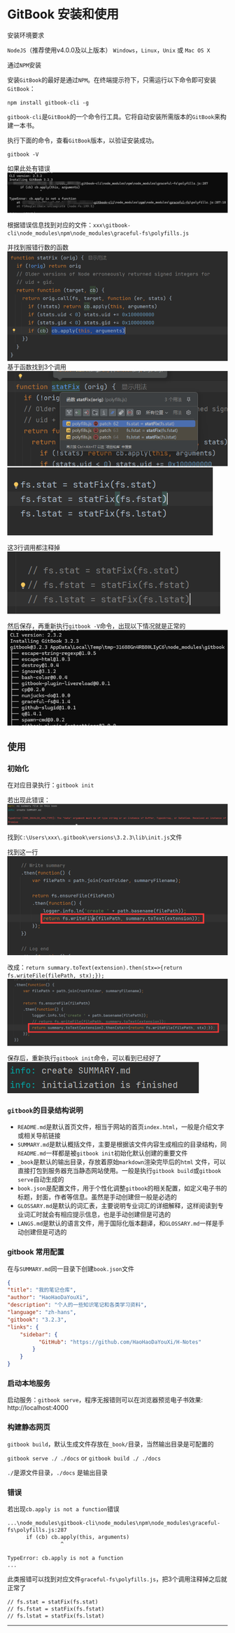 # GitBook 安装和使用

安装环境要求

`NodeJS`（推荐使用v4.0.0及以上版本）
`Windows`，`Linux`，`Unix` 或 `Mac OS X`

通过`NPM`安装

安装`GitBook`的最好是通过`NPM`。在终端提示符下，只需运行以下命令即可安装`GitBook`：

```
npm install gitbook-cli -g
```

`gitbook-cli`是`GitBook`的一个命令行工具。它将自动安装所需版本的`GitBook`来构建一本书。

执行下面的命令，查看`GitBook`版本，以验证安装成功。

```
gitbook -V
```

如果此处有错误
![gitbook_v_error_1.png](img/gitbook_v_error_1.png)

根据错误信息找到对应的文件：`xxx\gitbook-cli\node_modules\npm\node_modules\graceful-fs\polyfills.js`

并找到报错行数的函数
![gitbook_v_error_2.png](img/gitbook_v_error_2.png)
基于函数找到3个调用
![gitbook_v_error_3.png](img/gitbook_v_error_3.png)
![gitbook_v_error_4.png](img/gitbook_v_error_4.png)

这3行调用都注释掉
![gitbook_v_error_5.png](img/gitbook_v_error_5.png)

然后保存，再重新执行`gitbook -V`命令，出现以下情况就是正常的
![gitbook_v.png](img/gitbook_v.png)

## 使用

### 初始化

在对应目录执行：`gitbook init`

若出现此错误：
![gitbook_init_error_1.png](img/gitbook_init_error_1.png)

找到`C:\Users\xxx\.gitbook\versions\3.2.3\lib\init.js`文件

找到这一行
![gitbook_init_error_2.png](img/gitbook_init_error_2.png)

改成：`return summary.toText(extension).then(stx=>{return fs.writeFile(filePath, stx);});`
![gitbook_init_error_3.png](img/gitbook_init_error_3.png)

保存后，重新执行`gitbook init`命令，可以看到已经好了
![gitbook_init_success.png](img/gitbook_init_success.png)

### `gitbook`的目录结构说明

- `README.md`是默认首页文件，相当于网站的首页`index.html`，一般是介绍文字或相关导航链接
- `SUMMARY.md`是默认概括文件，主要是根据该文件内容生成相应的目录结构，同`README.md`一样都是被`gitbook init`初始化默认创建的重要文件
- `_book`是默认的输出目录，存放着原始`markdown`渲染完毕后的`html`
  文件，可以直接打包到服务器充当静态网站使用。一般是执行`gitbook build`或`gitbook serve`自动生成的
- `book.json`是配置文件，用于个性化调整`gitbook`的相关配置，如定义电子书的标题，封面，作者等信息。虽然是手动创建但一般是必选的
- `GLOSSARY.md`是默认的词汇表，主要说明专业词汇的详细解释，这样阅读到专业词汇时就会有相应提示信息，也是手动创建但是可选的
- `LANGS.md`是默认的语言文件，用于国际化版本翻译，和`GLOSSARY.md`一样是手动创建但是可选的

### gitbook 常用配置

在与`SUMMARY.md`同一目录下创建`book.json`文件

```json
{
"title": "我的笔记仓库",
"author": "HaoHaoDaYouXi",
"description": "个人的一些知识笔记和各类学习资料",
"language": "zh-hans",
"gitbook": "3.2.3",
"links": {
    "sidebar": {
          "GitHub": "https://github.com/HaoHaoDaYouXi/H-Notes"
        }
    }
}
```

### 启动本地服务

启动服务：`gitbook serve`，程序无报错则可以在浏览器预览电子书效果: http://localhost:4000

### 构建静态网页

`gitbook build`，默认生成文件存放在`_book/`目录，当然输出目录是可配置的

`gitbook serve ./ ./docs` or `gitbook build ./ ./docs`

`./`是源文件目录，`./docs` 是输出目录

### 错误

若出现`cb.apply is not a function`错误
```
...\node_modules\gitbook-cli\node_modules\npm\node_modules\graceful-fs\polyfills.js:287
      if (cb) cb.apply(this, arguments)
                 ^

TypeError: cb.apply is not a function
...
```
此类报错可以找到对应文件`graceful-fs\polyfills.js`，把3个调用注释掉之后就正常了
```
// fs.stat = statFix(fs.stat)
// fs.fstat = statFix(fs.fstat)
// fs.lstat = statFix(fs.lstat)
```


----
